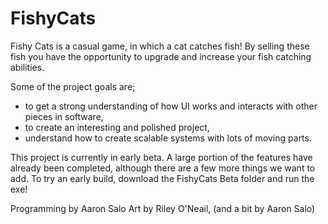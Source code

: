 # FishyCats
Fishy Cats is a casual game, in which a cat catches fish! By selling these fish you have the opportunity to upgrade and increase your fish catching abilities.

Some of the project goals are; 
- to get a strong understanding of how UI works and interacts with other pieces in software,
- to create an interesting and polished project, 
- understand how to create scalable systems with lots of moving parts.


This project is currently in early beta. A large portion of the features have already been completed, although there are a few more things we want to add.
To try an early build, download the FishyCats Beta folder and run the exe!

Programming by Aaron Salo
Art by Riley O'Neail, (and a bit by Aaron Salo)
